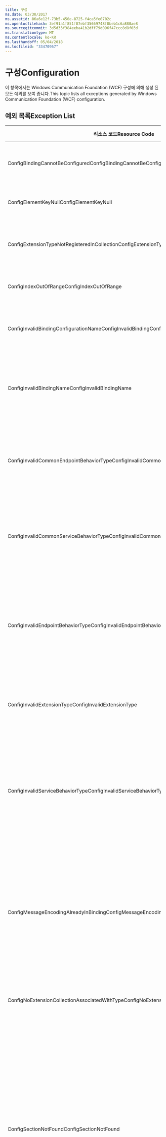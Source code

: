 ```yaml
---
title: 구성
ms.date: 03/30/2017
ms.assetid: 86a6e12f-73b5-450e-8725-f4ca5fe0702c
ms.openlocfilehash: 3ef91a1f851f87ebf35669748f8beb1c6a880ae8
ms.sourcegitcommit: 3d5d33f384eeba41b2dff79d096f47ccc8d8f03d
ms.translationtype: MT
ms.contentlocale: ko-KR
ms.lasthandoff: 05/04/2018
ms.locfileid: "33470967"
---
```

# <a name="configuration"></a><span data-ttu-id="68519-102">구성</span><span class="sxs-lookup"><span data-stu-id="68519-102">Configuration</span></span>
<span data-ttu-id="68519-103">이 항목에서는 Windows Communication Foundation (WCF) 구성에 의해 생성 된 모든 예외를 보여 줍니다.</span><span class="sxs-lookup"><span data-stu-id="68519-103">This topic lists all exceptions generated by Windows Communication Foundation (WCF) configuration.</span></span>  
  
## <a name="exception-list"></a><span data-ttu-id="68519-104">예외 목록</span><span class="sxs-lookup"><span data-stu-id="68519-104">Exception List</span></span>  
  
|<span data-ttu-id="68519-105">리소스 코드</span><span class="sxs-lookup"><span data-stu-id="68519-105">Resource Code</span></span>|<span data-ttu-id="68519-106">리소스 문자열</span><span class="sxs-lookup"><span data-stu-id="68519-106">Resource String</span></span>|  
|-------------------|---------------------|  
|<span data-ttu-id="68519-107">ConfigBindingCannotBeConfigured</span><span class="sxs-lookup"><span data-stu-id="68519-107">ConfigBindingCannotBeConfigured</span></span>|<span data-ttu-id="68519-108">서비스 끝점에 대한 바인딩은 구성할 수 없습니다.</span><span class="sxs-lookup"><span data-stu-id="68519-108">The binding on the service endpoint cannot be configured.</span></span>|  
|<span data-ttu-id="68519-109">ConfigElementKeyNull</span><span class="sxs-lookup"><span data-stu-id="68519-109">ConfigElementKeyNull</span></span>|<span data-ttu-id="68519-110">특정 구성 요소 키는 null일 수 없습니다.</span><span class="sxs-lookup"><span data-stu-id="68519-110">The specific configuration element key cannot be null.</span></span>|  
|<span data-ttu-id="68519-111">ConfigExtensionTypeNotRegisteredInCollection</span><span class="sxs-lookup"><span data-stu-id="68519-111">ConfigExtensionTypeNotRegisteredInCollection</span></span>|<span data-ttu-id="68519-112">특정 확장명 형식이 특정 확장명 컬렉션에 등록되지 않았습니다.</span><span class="sxs-lookup"><span data-stu-id="68519-112">The specific extension type is not registered in the specific extension collection.</span></span>|  
|<span data-ttu-id="68519-113">ConfigIndexOutOfRange</span><span class="sxs-lookup"><span data-stu-id="68519-113">ConfigIndexOutOfRange</span></span>|<span data-ttu-id="68519-114">특정 특성 값이 범위를 벗어났습니다.</span><span class="sxs-lookup"><span data-stu-id="68519-114">The value for the specific attribute is out of range.</span></span>|  
|<span data-ttu-id="68519-115">ConfigInvalidBindingConfigurationName</span><span class="sxs-lookup"><span data-stu-id="68519-115">ConfigInvalidBindingConfigurationName</span></span>|<span data-ttu-id="68519-116">특정 구성에 특정 이름을 가진 바인딩이 없습니다.</span><span class="sxs-lookup"><span data-stu-id="68519-116">The specific configuration does not have a binding with the specific name.</span></span>|  
|<span data-ttu-id="68519-117">ConfigInvalidBindingName</span><span class="sxs-lookup"><span data-stu-id="68519-117">ConfigInvalidBindingName</span></span>|<span data-ttu-id="68519-118">특정 구성에 특정 이름을 가진 바인딩이 없습니다.</span><span class="sxs-lookup"><span data-stu-id="68519-118">The specific configuration does not have a binding with the specific name.</span></span> <span data-ttu-id="68519-119">이 값은 바인딩에 사용할 수 없습니다.</span><span class="sxs-lookup"><span data-stu-id="68519-119">This is an invalid value for the binding.</span></span>|  
|<span data-ttu-id="68519-120">ConfigInvalidCommonEndpointBehaviorType</span><span class="sxs-lookup"><span data-stu-id="68519-120">ConfigInvalidCommonEndpointBehaviorType</span></span>|<span data-ttu-id="68519-121">특정 동작 확장은 특정 형식을 구현하지 않기 때문에 일반 끝점 동작에 추가할 수 없습니다.</span><span class="sxs-lookup"><span data-stu-id="68519-121">Cannot add the specific behavior extension to the common endpoint behavior because it does not implement the specific type.</span></span>|  
|<span data-ttu-id="68519-122">ConfigInvalidCommonServiceBehaviorType</span><span class="sxs-lookup"><span data-stu-id="68519-122">ConfigInvalidCommonServiceBehaviorType</span></span>|<span data-ttu-id="68519-123">특정 동작 확장은 특정 형식을 구현하지 않기 때문에 일반 서비스 동작에 추가할 수 없습니다.</span><span class="sxs-lookup"><span data-stu-id="68519-123">Cannot add the specific behavior extension to the common service behavior because it does not implement the specific type.</span></span>|  
|<span data-ttu-id="68519-124">ConfigInvalidEndpointBehaviorType</span><span class="sxs-lookup"><span data-stu-id="68519-124">ConfigInvalidEndpointBehaviorType</span></span>|<span data-ttu-id="68519-125">기본 동작 형식이 IServiceBehavior 인터페이스를 구현하지 않기 때문에 특정 동작 확장을 특정 끝점 동작에 추가할 수 없습니다.</span><span class="sxs-lookup"><span data-stu-id="68519-125">Cannot add the specific behavior extension to the specific endpoint behavior because the underlying behavior type does not implement the IServiceBehavior interface.</span></span>|  
|<span data-ttu-id="68519-126">ConfigInvalidExtensionType</span><span class="sxs-lookup"><span data-stu-id="68519-126">ConfigInvalidExtensionType</span></span>|<span data-ttu-id="68519-127">특정 형식은 컬렉션에서 사용하려면 특정 확장명에서 파생되어야 합니다.</span><span class="sxs-lookup"><span data-stu-id="68519-127">The specific type must derive from the specific extension to be used in the collection.</span></span>|  
|<span data-ttu-id="68519-128">ConfigInvalidServiceBehaviorType</span><span class="sxs-lookup"><span data-stu-id="68519-128">ConfigInvalidServiceBehaviorType</span></span>|<span data-ttu-id="68519-129">기본 동작 형식이 IServiceBehavior 인터페이스를 구현하지 않기 때문에 동작 확장을 특정 이름을 가진 서비스 동작에 추가할 수 없습니다.</span><span class="sxs-lookup"><span data-stu-id="68519-129">Cannot add the behavior extension 'to the service behavior with the specific name because the underlying behavior type does not implement the IServiceBehavior interface.</span></span>|  
|<span data-ttu-id="68519-130">ConfigMessageEncodingAlreadyInBinding</span><span class="sxs-lookup"><span data-stu-id="68519-130">ConfigMessageEncodingAlreadyInBinding</span></span>|<span data-ttu-id="68519-131">특정 메시지 인코딩 요소를 추가할 수 없습니다.</span><span class="sxs-lookup"><span data-stu-id="68519-131">Cannot add the specific message encoding element.</span></span> <span data-ttu-id="68519-132">다른 메시지 인코딩 요소가 특정 바인딩에 이미 있습니다.</span><span class="sxs-lookup"><span data-stu-id="68519-132">Another message encoding element already exists in the specific binding.</span></span> <span data-ttu-id="68519-133">각 바인딩에 대해 메시지 인코딩 요소가 하나만 존재할 수 있습니다.</span><span class="sxs-lookup"><span data-stu-id="68519-133">There can only be one message encoding element for each binding.</span></span>|  
|<span data-ttu-id="68519-134">ConfigNoExtensionCollectionAssociatedWithType</span><span class="sxs-lookup"><span data-stu-id="68519-134">ConfigNoExtensionCollectionAssociatedWithType</span></span>|<span data-ttu-id="68519-135">특정 형식의 확장과 연결된 확장 컬렉션을 찾을 수 없습니다.</span><span class="sxs-lookup"><span data-stu-id="68519-135">Cannot find the extension collection associated with extension of the specific type.</span></span>|  
|<span data-ttu-id="68519-136">ConfigSectionNotFound</span><span class="sxs-lookup"><span data-stu-id="68519-136">ConfigSectionNotFound</span></span>|<span data-ttu-id="68519-137">특정 구성 섹션을 만들 수 없습니다.</span><span class="sxs-lookup"><span data-stu-id="68519-137">The specific configuration section cannot be created.</span></span> <span data-ttu-id="68519-138">Machine.config 파일에 정보가 없습니다.</span><span class="sxs-lookup"><span data-stu-id="68519-138">The Machine.config file is missing information.</span></span> <span data-ttu-id="68519-139">이 구성 섹션이 올바르게 등록되었는지, 그리고 섹션 이름의 철자가 정확한지 확인하십시오.</span><span class="sxs-lookup"><span data-stu-id="68519-139">Verify that this configuration section is properly registered and that you have correctly spelled the section name.</span></span> <span data-ttu-id="68519-140">Windows Communication Foundation 섹션의 경우 ServiceModelReg.exe -i를 실행하여 이 오류를 수정하십시오.</span><span class="sxs-lookup"><span data-stu-id="68519-140">For Windows Communication Foundation sections, run ServiceModelReg.exe -i to fix this error.</span></span>|  
|<span data-ttu-id="68519-141">ConfigTransportAlreadyInBinding</span><span class="sxs-lookup"><span data-stu-id="68519-141">ConfigTransportAlreadyInBinding</span></span>|<span data-ttu-id="68519-142">특정 전송 요소를 추가할 수 없습니다.</span><span class="sxs-lookup"><span data-stu-id="68519-142">Cannot add the specific transport element.</span></span> <span data-ttu-id="68519-143">다른 전송 요소가 이미 특정 바인딩에 있습니다.</span><span class="sxs-lookup"><span data-stu-id="68519-143">Another transport element already exists in the specific binding.</span></span> <span data-ttu-id="68519-144">각 바인딩에 대해 메시지 인코딩 요소가 하나만 존재할 수 있습니다.</span><span class="sxs-lookup"><span data-stu-id="68519-144">There can only be one message encoding element for each binding.</span></span>|
